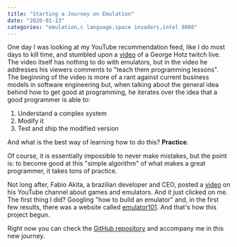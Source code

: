 ```yaml
---
title: "Starting a Journey on Emulation"
date: "2020-01-13" 
categories: "emulation,c language,space invaders,intel 8080"
---
```


One day I was looking at my YouTube recommendation feed, like I do most days to kill time, and stumbled upon a [video](https://www.youtube.com/watch?v=N2bXEUSAiTI) of a George Hotz twitch live.
The video itself has nothing to do with emulators, but in the video he addresses his viewers comments to "teach them programming lessons".
The beginning of the video is more of a rant against current business models in software engineering but, when talking about the general idea behind how to get good at programming, he iterates over the idea that a good programmer is able to:
1. Understand a complex system
2. Modify it
3. Test and ship the modified version

And what is the best way of learning how to do this? **Practice**.

Of course, it is essentially impossible to never make mistakes, but the point is: to become good at this "simple algorithm" of what makes a great programmer, it takes tons of practice.

Not long after, Fabio Akita, a brazilian developer and CEO, posted a [video](https://www.youtube.com/watch?v=vUqLLpUJ47s) on his YouTube channel about games and emulators.
And it just clicked on me.
The first thing I did? Googling "how to build an emulator" and, in the first few results, there was a website called [emulator101](emulator101.com). And that's how this project begun.  

Right now you can check the [GitHub repository](https://github.com/vinicius507/invaders-8080) and accompany me in this new journey.
